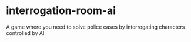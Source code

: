 # interrogation-room-ai
A game where you need to solve police cases by interrogating characters controlled by AI
